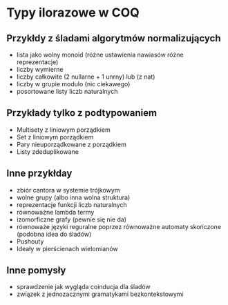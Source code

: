 # Typy ilorazowe w COQ

## Przykłdy z śladami algorytmów normalizujących
* lista jako wolny monoid (różne ustawienia nawiasów różne reprezentacje)
* liczby wymierne
* liczby całkowite (2 nullarne + 1 unrny) lub (z nat)
* liczby w grupie modulo (nic ciekawego)
* posortowane listy liczb naturalnych

## Przykłady tylko z podtypowaniem
* Multisety z liniowym porządkiem
* Set z liniowym porządkiem
* Pary nieuporządkowane z porządkiem
* Listy zdeduplikowane

## Inne przykłday
* zbiór cantora w systemie trójkowym
* wolne grupy (albo inna wolna struktura)
* reprezentacje funkcji liczb naturalnych
* równoważne lambda termy
* izomorficzne grafy (pewnie się nie da)
* równoważe języki reguralne poprzez równoważne automaty skończone (podobna idea do śladów)
* Pushouty
* Ideały w pierścienach wielomianów

## Inne pomysły
* sprawdzenie jak wygląda coinducja dla śladów
* związek z jednozacznymi gramatykami bezkontekstowymi


